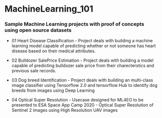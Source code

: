 # MachineLearning_101

### Sample Machine Learning projects with proof of concepts using open source datasets

- 01 Heart Disease Classification - Project deals with building a machine learning model capable of predicting whether or not someone has heart disease based on their medical   attributes.

- 02 Bulldozer SalePrice Estimation - Project deals with building a model capable of predicting bulldozer sale price from their charecterstics and previous sale records.

- 03 Dog breed Identification - Project deals with building an multi-class image classifier using Tensorflow 2.0 and tensorflow Hub to identify dog breeds from images using Deep Learning  

- 04 Optical Super Resolution - Usecase designed for ML4EO to be presented to ESA Space App Camp 2020 - Optical Super Resolution of Sentinel 2 images using High Resolution UAV images 
